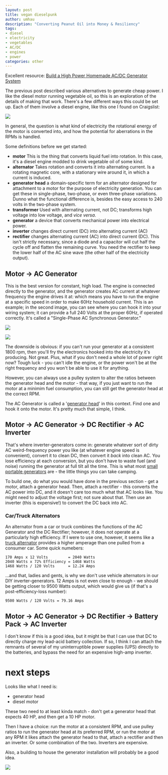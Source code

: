 ```yaml
---
layout: post
title: vegan dieselpunk
author: umhau
description: "Converting Peanut Oil into Money & Resiliency"
tags: 
- diesel
- electricity
- vegetables
- AC/DC
- engines
- power
categories: other
---
```


Excellent resource: [Build a High Power Homemade AC/DC Generator System](https://theepicenter.com/blog/ac-dc-generator/)

The previous post described various alternatives to generate cheap power. I like the diesel motor running vegetable oil, so this is an exploration of the details of making that work.  There's a few different ways this could be set up.  Each of them involve a diesel engine, like this one I found on Craigslist: 

![](/images/diesel/engine.jpg)

In general, the question is what kind of electricity the rotational energy of the motor is converted into, and how the potential for aberrations in the RPMs is handled. 

Some definitions before we get started: 

- **motor** This is the thing that converts liquid fuel into rotation. In this case, it's a diesel engine modded to drink vegetable oil of some kind. 
- **alternator** Takes rotation and converts it into alternating current. Is a rotating magnetic core, with a stationary wire around it, in which a current is induced.
- **generator head** a domain-specific term for an alternator designed for attachment to a motor for the purpose of electricity generation. You can get these in single-phase, two-phase, or even three-phase variations. Dunno what the functional difference is, besides the easy access to 240 volts in the two-phase system.
- **transformer** Used with alternating current, not DC; transforms high voltage into low voltage, and _vice versa_. 
- **generator** a device that converts mechanical power into electrical power.
- **inverter** changes direct current (DC) into alternating current (AC)
- **rectifier** changes alternating current (AC) into direct current (DC). This isn't strictly necessary, since a diode and a capacitor will cut half the cycle off and flatten the remaining curve. You need the rectifier to keep the lower half of the AC sine wave (the other half of the electricity output). 

## Motor -> AC Generator

This is the best version for constant, high load. The engine is connected directly to the generator, and the generator creates AC current at whatever frequency the engine drives it at: which means you have to run the engine at a specific speed in order to make 60Hz household current.  This is an example; in the second image, you can see where you can hook it into your wiring system; it can provide a full 240 Volts at the proper 60Hz, if operated correctly. It's called a "Single-Phase AC Synchronous Generator."

![](/images/diesel/generator.jpg) 

![](/images/diesel/generator_2.jpg)

The downside is obvious: if you can't run your generator at a consistent 1800 rpm, then you'll fry the electronics hooked into the electricity it's producing. Not great. Plus, what if you don't need a whole lot of power right now? Tough luck - you can't idle the engine, or the power won't be at the right frequency and you won't be able to use it for anything.

However, you can always use a pulley system to alter the ratios between the generator head and the motor - that way, if you just want to run the motor at a minimim fuel consumption, you can still get the generator head at the correct RPM. 

The AC Generator is called a '[generator head](https://www.alibaba.com/products/generator_head/CID410402.html)' in this context. Find one and hook it onto the motor. It's pretty much that simple, I think. 

## Motor -> AC Generator -> DC Rectifier -> AC Inverter

That's where inverter-generators come in: generate whatever sort of dirty AC weird-frequency power you like (at whatever engine speed is convenient), convert it to clean DC, then convert it _back_ into clean AC. You lose efficiency at each conversion, but you don't have to waste fuel (and noise) running the generator at full tilt all the time. This is what most [small portable generators](https://www.harborfreight.com/generators-engines/generators/inverter-generators.html) are - the little things you can take camping. 

To build one, do what you would have done in the previous section - get a motor, attach a generator head. Then, attach a rectifier - this converts the AC power into DC, and it doesn't care too much what that AC looks like. You might need to adjust the voltage first; not sure about that. Then use an inverter (this is expensive!) to convert the DC back into AC. 

### Car/Truck Alternators

An alternator from a car or truck combines the functions of the AC Generator and the DC Rectifier; however, it does not operate at a particularly high efficiency. If I were to use one, however, it seems like a [truck alternator](http://www.delcoremy.com/alternators/find-by-model-family/36si) provides a higher amperage than one pulled from a consumer car.  Some quick numebers: 

    170 Amps x 12 Volts         = 2040 Watts
    2040 Watts x 72% Efficiency = 1468 Watts
    1468 Watts / 120 Volts      = 12.24 Amps

...and that, ladies and gents, is why we don't use vehicle alternators in our DIY inverter-generators.  12 Amps is not even close to enough - we should be getting closer to 9500 Watts output, which would give us (if that's a post-efficiency-loss number):

    9500 Watts / 120 Volts = 79.16 Amps

## Motor -> AC Generator -> DC Rectifier -> Battery Pack -> AC Inverter

I don't know if this is a good idea, but it might be that I can use that DC to directly charge my lead-acid battery collection. If so, I think I can attach the remnants of several of my uninterruptible power supplies (UPS) directly to the batteries, and bypass the need for an expensive high-amp inverter. 

# next steps

Looks like what I need is:

- generator head
- diesel motor

These two need to at least kinda match - don't get a generator head that expects 40 HP, and then get a 10 HP motor. 

Then I have a choice: run the motor at a consistent RPM, and use pulley ratios to run the generator head at its preferred RPM, or run the motor at any RPM it likes attach the generator head to that, attach a rectifier and then an inverter. Or some combination of the two. Inverters are expensive.

Also, a building to house the generator installation will probably be a good idea. 

![](/images/diesel/generator_installation.png)

